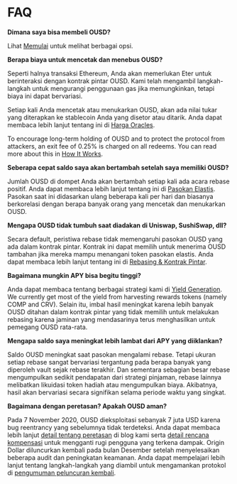 # FAQ

**Dimana saya bisa membeli OUSD?**

Lihat [Memulai](https://docs.ousd.com/getting-started) untuk melihat berbagai opsi.

**Berapa biaya untuk mencetak dan menebus OUSD?**

Seperti halnya transaksi Ethereum, Anda akan memerlukan Eter untuk berinteraksi dengan kontrak pintar OUSD. Kami telah mengambil langkah-langkah untuk mengurangi penggunaan gas jika memungkinkan, tetapi biaya ini dapat bervariasi.

Setiap kali Anda mencetak atau menukarkan OUSD, akan ada nilai tukar yang diterapkan ke stablecoin Anda yang disetor atau ditarik. Anda dapat membaca lebih lanjut tentang ini di [Harga Oracles](https://docs.ousd.com/core-concepts/price-oracles).

To encourage long-term holding of OUSD and to protect the protocol from attackers, an exit fee of 0.25% is charged on all redeems. You can read more about this in [How It Works](https://docs.ousd.com/how-it-works).

**Seberapa cepat saldo saya akan bertambah setelah saya memiliki OUSD?**

Jumlah OUSD di dompet Anda akan bertambah setiap kali ada acara rebase positif. Anda dapat membaca lebih lanjut tentang ini di [ Pasokan Elastis](https://docs.ousd.com/core-concepts/elastic-supply). Pasokan saat ini didasarkan ulang beberapa kali per hari dan biasanya berkorelasi dengan berapa banyak orang yang mencetak dan menukarkan OUSD.

**Mengapa OUSD tidak tumbuh saat diadakan di Uniswap, SushiSwap, dll?**

Secara default, peristiwa rebase tidak memengaruhi pasokan OUSD yang ada dalam kontrak pintar. Kontrak ini dapat memilih untuk menerima OUSD tambahan jika mereka mampu menangani token pasokan elastis. Anda dapat membaca lebih lanjut tentang ini di [Rebasing & Kontrak Pintar](https://docs.ousd.com/core-concepts/elastic-supply/rebasing-and-smart-contracts).

**Bagaimana mungkin APY bisa begitu tinggi?**

Anda dapat membaca tentang berbagai strategi kami di [Yield Generation](https://docs.ousd.com/core-concepts/yield-generation). We currently get most of the yield from harvesting rewards tokens (namely COMP and CRV). Selain itu, imbal hasil meningkat karena lebih banyak OUSD ditahan dalam kontrak pintar yang tidak memilih untuk melakukan rebasing karena jaminan yang mendasarinya terus menghasilkan untuk pemegang OUSD rata-rata.

**Mengapa saldo saya meningkat lebih lambat dari APY yang diiklankan?**

Saldo OUSD meningkat saat pasokan mengalami rebase. Tetapi ukuran setiap rebase sangat bervariasi tergantung pada berapa banyak yang diperoleh vault sejak rebase terakhir. Dan sementara sebagian besar rebase mengumpulkan sedikit pendapatan dari strategi pinjaman, rebase lainnya melibatkan likuidasi token hadiah atau mengumpulkan biaya. Akibatnya, hasil akan bervariasi secara signifikan selama periode waktu yang singkat.

**Bagaimana dengan peretasan? Apakah OUSD aman?**

Pada 7 November 2020, OUSD dieksploitasi sebanyak 7 juta USD karena bug reentrancy yang sebelumnya tidak terdeteksi. Anda dapat membaca lebih lanjut [detail tentang peretasan](https://medium.com/originprotocol/urgent-ousd-has-hacked-and-there-has-been-a-loss-of-funds-7b8c4a7d534c) di blog kami serta [detail rencana kompensasi](https://medium.com/originprotocol/origin-dollar-ousd-detailed-compensation-plan-faa73f87442e) untuk mengganti rugi pengguna yang terkena dampak. Origin Dollar diluncurkan kembali pada bulan Desember setelah menyelesaikan beberapa audit dan peningkatan keamanan. Anda dapat mempelajari lebih lanjut tentang langkah-langkah yang diambil untuk mengamankan protokol di [pengumuman peluncuran kembali](https://medium.com/originprotocol/origin-dollar-ousd-is-back-b8ee0c601dad).
